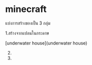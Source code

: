 # minecraft

แบ่งการสร้างของเป็น 3 กลุ่ม

1.สร้างจากแปลนในกระดาษ

[underwater house](underwater house)

2.
3.
